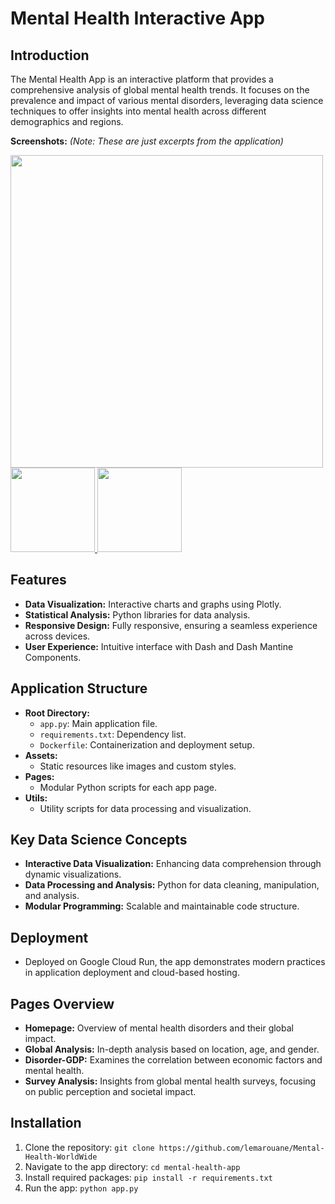 # Mental Health Interactive App

## Introduction
The Mental Health App is an interactive platform that provides a comprehensive analysis of global mental health trends. It focuses on the prevalence and impact of various mental disorders, leveraging data science techniques to offer insights into mental health across different demographics and regions.


**Screenshots:** *(Note: These are just excerpts from the application)*

<a href="https://github.com/Tanguy9862/mental-health-app/blob/master/assets/screenshots/overview.png">
  <img src="https://github.com/Tanguy9862/mental-health-app/blob/master/assets/screenshots/overview.png" width="500px" />
</a>
<a href="https://github.com/Tanguy9862/mental-health-app/blob/master/assets/screenshots/global_analysis.png">
  <img src="https://github.com/Tanguy9862/mental-health-app/blob/master/assets/screenshots/global_analysis.png" width="135px" />
</a>
<a href="https://github.com/Tanguy9862/mental-health-app/blob/master/assets/screenshots/survey.png">
  <img src="https://github.com/Tanguy9862/mental-health-app/blob/master/assets/screenshots/survey.png" width="135px" />
</a>

## Features
- **Data Visualization:** Interactive charts and graphs using Plotly.
- **Statistical Analysis:** Python libraries for data analysis.
- **Responsive Design:** Fully responsive, ensuring a seamless experience across devices.
- **User Experience:** Intuitive interface with Dash and Dash Mantine Components.



## Application Structure
- **Root Directory:**
  - `app.py`: Main application file.
  - `requirements.txt`: Dependency list.
  - `Dockerfile`: Containerization and deployment setup.
- **Assets:**
  - Static resources like images and custom styles.
- **Pages:**
  - Modular Python scripts for each app page.
- **Utils:**
  - Utility scripts for data processing and visualization.

## Key Data Science Concepts
- **Interactive Data Visualization:** Enhancing data comprehension through dynamic visualizations.
- **Data Processing and Analysis:** Python for data cleaning, manipulation, and analysis.
- **Modular Programming:** Scalable and maintainable code structure.

## Deployment
- Deployed on Google Cloud Run, the app demonstrates modern practices in application deployment and cloud-based hosting.

## Pages Overview
- **Homepage:** Overview of mental health disorders and their global impact.
- **Global Analysis:** In-depth analysis based on location, age, and gender.
- **Disorder-GDP:** Examines the correlation between economic factors and mental health.
- **Survey Analysis:** Insights from global mental health surveys, focusing on public perception and societal impact.

## Installation
1. Clone the repository: `git clone https://github.com/lemarouane/Mental-Health-WorldWide`
2. Navigate to the app directory: `cd mental-health-app`
3. Install required packages: `pip install -r requirements.txt`
4. Run the app: `python app.py`

